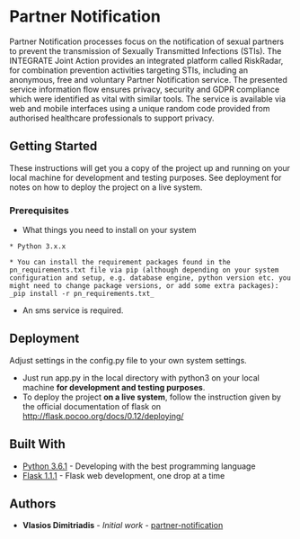 
# Partner Notification

Partner Notification processes focus on the notification of sexual partners to prevent the transmission of Sexually Transmitted Infections (STIs). The INTEGRATE Joint Action provides an integrated platform called RiskRadar, for combination prevention activities targeting STIs, including an anonymous, free and voluntary Partner Notification service. The presented service information flow ensures privacy, security and GDPR compliance which were identified as vital with similar tools. The service is available via web and mobile interfaces using a unique random code provided from authorised healthcare professionals to support privacy.


## Getting Started

These instructions will get you a copy of the project up and running on your local machine for development and testing purposes. See deployment for notes on how to deploy the project on a live system.

### Prerequisites

- What things you need to install on your system


```
* Python 3.x.x

* You can install the requirement packages found in the pn_requirements.txt file via pip (although depending on your system configuration and setup, e.g. database engine, python version etc. you might need to change package versions, or add some extra packages): _pip install -r pn_requirements.txt_
```
- An sms service is required.

## Deployment

Adjust settings in the config.py file to your own system settings.

* Just run app.py in the local directory with python3 on your local machine **for development and testing purposes**.
* To deploy the project **on a live system**, follow the instruction given by the official documentation of flask on http://flask.pocoo.org/docs/0.12/deploying/

## Built With

* [Python 3.6.1](http://www.python.org/) - Developing with the best programming language
* [Flask 1.1.1](http://flask.pocoo.org/) - Flask web development, one drop at a time

## Authors

* **Vlasios Dimitriadis** - *Initial work* - [partner-notification](https://github.com/bdimitriadis/partner-notification)

